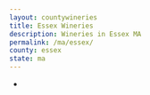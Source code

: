 ```yaml
---
layout: countywineries
title: Essex Wineries
description: Wineries in Essex MA
permalink: /ma/essex/
county: essex
state: ma
---
```

-
